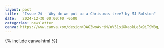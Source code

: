 ```yaml
---
layout: post
title:  "Issue 26 - Why do we put up a Christmas tree? by MJ Rolston"
date:   2024-12-20 00:00:00 -0500
categories: newsletter
canva: https://www.canva.com/design/DAGZwoAvrtM/uV51siXkaokLe3x9iTSW8g/view
---
```

{% include canva.html %}

